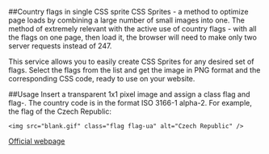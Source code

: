 ##Country flags in single CSS sprite
CSS Sprites - a method to optimize page loads by combining a large number of small images into one. The method of extremely relevant with the active use of country flags - with all the flags on one page, then load it, the browser will need to make only two server requests instead of 247.

This service allows you to easily create CSS Sprites for any desired set of flags. Select the flags from the list and get the image in PNG format and the corresponding CSS code, ready to use on your website.

##Usage
Insert a transparent 1x1 pixel image and assign a class flag and flag-<country code>. The country code is in the format ISO 3166-1 alpha-2. For example, the flag of the Czech Republic:

	<img src="blank.gif" class="flag flag-ua" alt="Czech Republic" />
	
[Official webpage](http://flag-sprites.com)
